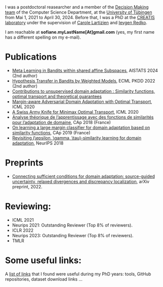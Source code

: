 I was a postdoctoral reasearcher and a member of the [Decision Making team](https://uni-tuebingen.de/en/fakultaeten/mathematisch-naturwissenschaftliche-fakultaet/fachbereiche/informatik/lehrstuehle/decision-making/) of the Computer Science Department, at the [University of Tübingen](https://uni-tuebingen.de/en/university/) from Mai 1, 2021 to April 30, 2024. Before that, I was a PhD at the [CREATIS laboratory](https://www.creatis.insa-lyon.fr/site7/en) under the supervision of [Carole Lartizien](https://www.creatis.insa-lyon.fr/~lartizien/) and [Ievgen Redko](https://ievred.github.io/). 

I am reachable at **sofiane.myLastName[At]gmail.com** (yes, my first name has a different spelling on my e-mail).

# Publications
* [Meta Learning in Bandits within shared affine Subspaces](https://proceedings.mlr.press/v238/bilaj24a.html), AISTATS 2024 (2nd author)
* [Hypothesis Transfer in Bandits by Weighted Models](https://link.springer.com/chapter/10.1007/978-3-031-26412-2_18), ECML PKDD 2022 (2nd author)
* [Contributions to unsupervised domain adaptation : Similarity functions, optimal transport and theoretical guarantees](https://theses.hal.science/tel-03199646)
* [Margin-aware Adversarial Domain Adaptation with Optimal Transport](http://proceedings.mlr.press/v119/dhouib20b.html), ICML 2020
* [A Swiss Army Knife for Minimax Optimal Transport](http://proceedings.mlr.press/v119/dhouib20a.html), ICML 2020
* [Analyse théorique de l’apprentissage avec des fonctions de similarités pour l’adaptation de domaine](https://hal.archives-ouvertes.fr/hal-02063285), CAp 2018 (France)
* [On learning a large margin classifier for domain adaptation based on similarity functions](https://hal.archives-ouvertes.fr/hal-02343988), CAp 2019 (France)
* [Revisiting (\epsilon, \gamma, \tau)-similarity learning for domain adaptation](https://papers.nips.cc/paper/7969-revisiting-epsilon-gamma-tau-similarity-learning-for-domain-adaptation), NeurIPS 2018

# Preprints
* [Connecting sufficient conditions for domain adaptation: source-guided uncertainty, relaxed divergences and discrepancy localization](https://arxiv.org/abs/2203.05076), arXiv preprint, 2022.

# Reviewing:
* ICML 2021
* Neurips 2021: Outstanding Reviewer (Top 8% of reviewers).
* ICLR 2022
* Neurips 2023: Outstanding Reviewer (Top 8% of reviewers).
* TMLR

# Some useful links:
A [list of links](useful_links.md) that I found were useful during my PhD years: tools, GitHub repositories, dataset download links ...
